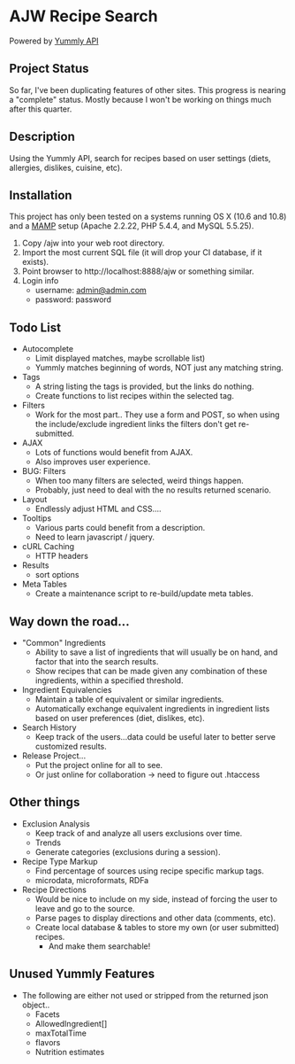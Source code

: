# AJW Recipe Search
Powered by [Yummly API](https://developer.yummly.com)

## Project Status
So far, I've been duplicating features of other sites. This progress is nearing a "complete" status. Mostly because I won't be working on things much after this quarter.

## Description
Using the Yummly API, search for recipes based on user settings (diets, allergies, dislikes, cuisine, etc).

## Installation
This project has only been tested on a systems running OS X (10.6 and 10.8) and a [MAMP](http://mamp.info/) setup (Apache 2.2.22, PHP 5.4.4, and MySQL 5.5.25).  

1. Copy /ajw into your web root directory.  
2. Import the most current SQL file (it will drop your CI database, if it exists).  
3. Point browser to http://localhost:8888/ajw or something similar.  
4. Login info  
    * username: admin@admin.com  
    * password: password

## Todo List
* Autocomplete
    * Limit displayed matches, maybe scrollable list)
    * Yummly matches beginning of words, NOT just any matching string.
* Tags
    * A string listing the tags is provided, but the links do nothing.
    * Create functions to list recipes within the selected tag.
* Filters
    * Work for the most part.. They use a form and POST, so when using the include/exclude ingredient links the filters don't get re-submitted.
* AJAX
    * Lots of functions would benefit from AJAX.
    * Also improves user experience.
* BUG: Filters
    * When too many filters are selected, weird things happen.
    * Probably, just need to deal with the no results returned scenario.
* Layout
    * Endlessly adjust HTML and CSS....
* Tooltips
    * Various parts could benefit from a description.
    * Need to learn javascript / jquery.
* cURL Caching
    * HTTP headers
* Results
    * sort options
* Meta Tables
    * Create a maintenance script to re-build/update meta tables.

## Way down the road...
* "Common" Ingredients
    * Ability to save a list of ingredients that will usually be on hand, and factor that into the search results.
    * Show recipes that can be made given any combination of these ingredients, within a specified threshold.
* Ingredient Equivalencies
    * Maintain a table of equivalent or similar ingredients.
    * Automatically exchange equivalent ingredients in ingredient lists based on user preferences (diet, dislikes, etc).
* Search History
    * Keep track of the users...data could be useful later to better serve customized results.
* Release Project...
    * Put the project online for all to see.
    * Or just online for collaboration -> need to figure out .htaccess

## Other things
* Exclusion Analysis
    * Keep track of and analyze all users exclusions over time.
    * Trends
    * Generate categories (exclusions during a session).
* Recipe Type Markup
    * Find percentage of sources using recipe specific markup tags.
    * microdata, microformats, RDFa
* Recipe Directions
    * Would be nice to include on my side, instead of forcing the user to leave and go to the source.
    * Parse pages to display directions and other data (comments, etc).
    * Create local database & tables to store my own (or user submitted) recipes.
        * And make them searchable!

## Unused Yummly Features
* The following are either not used or stripped from the returned json object..
    * Facets
    * AllowedIngredient[]
    * maxTotalTime
    * flavors
    * Nutrition estimates
